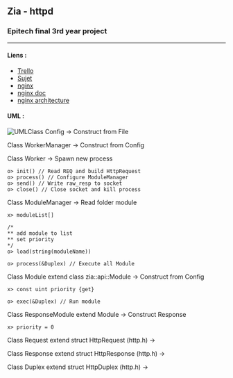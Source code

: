 ## Zia - httpd ##
### Epitech final 3rd year project ###

----------

#### Liens : 

 - [Trello](https://trello.com/b/iQEWPftq/zia-httpd)
 - [Sujet](https://intra.epitech.eu/module/2017/B-PAV-530/LYN-5-1/acti-255972/project/file/zia.pdf)
 - [nginx](https://github.com/nginx/nginx)
 - [nginx doc](http://nginx.org/en/docs/dev/development_guide.html)
 - [nginx architecture](http://www.aosabook.org/en/nginx.html)


#### UML :

![UML](https://i.imgur.com/x1g638X.png)Class Config
	-> Construct from File

Class WorkerManager
	-> Construct from Config

Class Worker
	-> Spawn new process

	
	o> init() // Read REQ and build HttpRequest
	o> process() // Configure ModuleManager
	o> send() // Write raw_resp to socket
	o> close() // Close socket and kill process


Class ModuleManager
	-> Read folder module

	x> moduleList[]

	/*
	** add module to list
	** set priority
	*/
	o> load(string(moduleName))

	o> process(&Duplex) // Execute all Module


Class Module extend class zia::api::Module
	-> Construct from Config

	x> const uint priority {get}

	o> exec(&Duplex) // Run module


Class ResponseModule extend Module
	-> Construct Response

	x> priority = 0


Class Request extend struct HttpRequest (http.h)
	->


Class Response extend struct HttpResponse (http.h)
	->


Class Duplex extend struct HttpDuplex (http.h)
	->